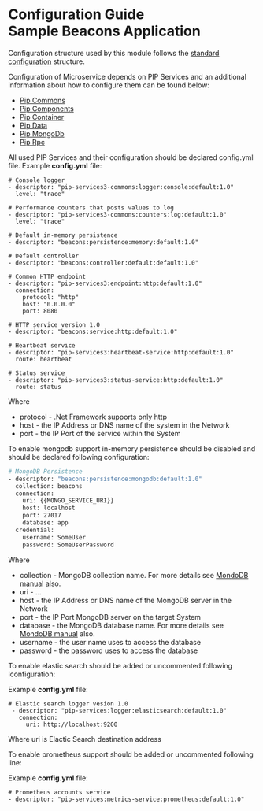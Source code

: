 # Configuration Guide <br/> Sample Beacons Application

Configuration structure used by this module follows the 
[standard configuration](https://github.com/pip-services/pip-services/blob/master/usage/Configuration.md) 
structure.

Configuration of Microservice depends on PIP Services and an additional information about how to configure them can be found below:
* <a href="https://github.com/pip-services/pip-services-commons-dotnet/doc/Configuration.ms">Pip Commons</a>
* <a href="http://github.com/pip-services3-dotnet/pip-services3-components-dotnet/master/doc/Configuration.ms">Pip Components</a>
* <a href="http://github.com/pip-services3-dotnet/pip-services3-container-dotnet/master/doc/Configuration.ms">Pip Container</a>
* <a href="http://github.com/pip-services3-dotnet/pip-services3-data-dotnet/master/doc/Configuration.ms">Pip Data</a>
* <a href="http://github.com/pip-services3-dotnet/pip-services3-mongodb-dotnet/master/doc/Configuration.ms">Pip MongoDb</a>
* <a href="http://github.com/pip-services3-dotnet/pip-services3-rpc-dotnet/master/doc/Configuration.ms">Pip Rpc</a>

All used PIP Services and their configuration should be declared config.yml file.
Example **config.yml** file:
```
# Console logger
- descriptor: "pip-services3-commons:logger:console:default:1.0"
  level: "trace"

# Performance counters that posts values to log
- descriptor: "pip-services3-commons:counters:log:default:1.0"
  level: "trace"

# Default in-memory persistence
- descriptor: "beacons:persistence:memory:default:1.0"

# Default controller
- descriptor: "beacons:controller:default:default:1.0"

# Common HTTP endpoint
- descriptor: "pip-services3:endpoint:http:default:1.0"
  connection:
    protocol: "http"
    host: "0.0.0.0"
    port: 8080

# HTTP service version 1.0
- descriptor: "beacons:service:http:default:1.0"

# Heartbeat service
- descriptor: "pip-services3:heartbeat-service:http:default:1.0"
  route: heartbeat

# Status service
- descriptor: "pip-services3:status-service:http:default:1.0"
  route: status
```
Where 
* protocol - .Net Framework supports only http
* host - the IP Address or DNS name of the system in the Network
* port - the IP Port of the service within the System


To enable mongodb support in-memory persistence should be disabled and should be declared following configuration:

```bash
# MongoDB Persistence
- descriptor: "beacons:persistence:mongodb:default:1.0"
  collection: beacons
  connection:
    uri: {{MONGO_SERVICE_URI}}
    host: localhost
    port: 27017
    database: app
  credential:
    username: SomeUser
    password: SomeUserPassword
```

Where
* collection - MongoDB collection name. For more details see [MondoDB manual](https://docs.mongodb.com/manual/core/databases-and-collections/) also.
* uri - ...
* host - the IP Address or DNS name of the MongoDB server in the Network
* port - the IP Port MongoDB server on the target System
* database - the MongoDB database name. For more details see [MondoDB manual](https://docs.mongodb.com/manual/core/databases-and-collections/) also.
* username - the user name uses to access the database
* password - the password uses to access the database

To enable elastic search should be added or uncommented following lconfiguration:

Example **config.yml** file:
```
# Elastic search logger vesion 1.0
 - descriptor: "pip-services:logger:elasticsearch:default:1.0"
   connection:
     uri: http://localhost:9200

```

Where uri is Elactic Search destination address


To enable prometheus support should be added or uncommented following line:

Example **config.yml** file:
```
# Prometheus accounts service
- descriptor: "pip-services:metrics-service:prometheus:default:1.0"
```